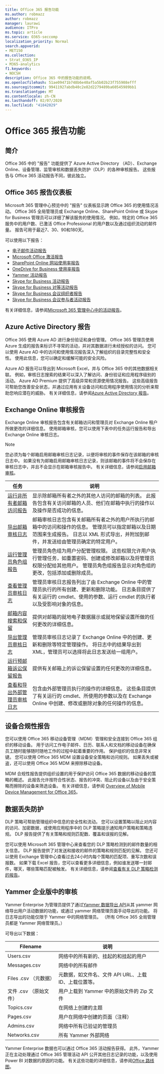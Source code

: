 ```yaml
---
title: Office 365 报告功能
ms.author: robmazz
author: robmazz
manager: laurawi
audience: ITPro
ms.topic: article
ms.service: O365-seccomp
localization_priority: Normal
search.appverid:
- MET150
ms.collection:
- Strat_O365_IP
- M365-analytics
f1.keywords:
- NOCSH
description: Office 365 中的报告功能的说明。
ms.openlocfilehash: 51ae09471b748b6e40af5a5b02b23f755908efff
ms.sourcegitcommit: 99411927abdb40c2e82d2279489ba60545989bb1
ms.translationtype: MT
ms.contentlocale: zh-CN
ms.lasthandoff: 02/07/2020
ms.locfileid: "41842029"
---
```

# <a name="office-365-reporting-features"></a>Office 365 报告功能 

## <a name="introduction"></a>简介

Office 365 中的 "报告" 功能提供了 Azure Active Directory （AD）、Exchange Online、设备管理、监管审核和数据丢失防护（DLP）的各种审核报告。 这些报告与 Office 365 活动报告不同，彼此独立。

## <a name="office-365-reports-dashboard"></a>Office 365 报告仪表板

Microsoft 365 管理中心预览中的 "报告" 仪表板显示跨 Office 365 的使用情况活动。 Office 365 全局管理员或 Exchange Online、SharePoint Online 或 Skype for Business 管理员可以详细了解该服务的使用情况。 例如，特定的 Office 365 服务中的用户数、已激活 Office Professional 的用户数以及通过组织流动的邮件量。 报告可用于最近7、30、90和180天。

可以使用以下报告：

- [电子邮件活动报告](https://support.office.com/article/Office-365-Reports-in-the-admin-center-preview--Email-activity-1cbe2c00-ca65-4fb9-9663-1bbfa58ebe44)
- [Microsoft Office 激活报告](https://support.office.com/article/Office-365-Reports-in-the-admin-center-preview--Microsoft-Office-activations-87c24ae2-82e0-4d1e-be01-c3bcc3f18c60)
- [SharePoint Online 网站使用率报告](https://support.office.com/article/Office-365-Reports-in-the-admin-center-preview--SharePoint-site-usage-4ecfb843-e5d5-464d-8bf6-7ed512a9b213)
- [OneDrive for Business 使用率报告](https://support.office.com/article/Office-365-Reports-in-the-Admin-Center-Preview--OneDrive-for-Business-usage-0de3b312-c4e8-4e4b-a02d-32b2f726a680)
- [Yammer 活动报告](https://support.office.com/article/View-the-Yammer-Activity-report-in-the-Office-365-admin-center-preview-c7c9f938-5b8e-4d52-b1a2-c7c32cb2312a)
- [Skype for Business 活动报告](https://docs.microsoft.com/SkypeForBusiness/skype-for-business-online-reporting/activity-report)
- [Skype for Business 对等活动报告](https://docs.microsoft.com/SkypeForBusiness/skype-for-business-online-reporting/peer-to-peer-activity-report)
- [Skype for Business 会议组织者报告](https://docs.microsoft.com/SkypeForBusiness/skype-for-business-online-reporting/conference-organizer-activity-report)
- [Skype for Business 会议参与者活动报告](https://docs.microsoft.com/SkypeForBusiness/skype-for-business-online-reporting/conference-participant-activity-report)

有关详细信息，请参阅[Microsoft 365 管理中心中的活动报告](https://support.office.com/article/activity-reports-in-the-office-365-admin-center-0d6dfb17-8582-4172-a9a9-aed798150263)。

## <a name="azure-active-directory-reports"></a>Azure Active Directory 报告

Office 365 使用 Azure AD 进行身份验证和身份管理。 Office 365 管理员使用 Azure 生成的报告来标识不寻常的活动，并对其数据进行未经授权的访问。 您可以使用 Azure AD 中的访问和使用情况报告深入了解组织的目录完整性和安全性。 使用此信息，您可以确定和缓解可能的安全风险。

Azure AD 报告可以导出到 Microsoft Excel，并与 Office 365 中的其他数据相关联。 例如，审核日志搜索的结果可以深入了解访问、身份验证和应用程序级别的活动。 Azure AD Premium 提供了高级异常和资源使用情况报告。 这些高级报告可帮助您改善安全状态，并通过应用有关设备访问和应用程序使用情况的分析来帮助您响应潜在的威胁。 有关详细信息，请参阅[Azure Active Directory 报告](https://docs.microsoft.com/azure/active-directory/reports-monitoring/overview-reports/)。

## <a name="exchange-online-audit-reports"></a>Exchange Online 审核报告

Exchange Online 审核报告包含有关邮箱访问和管理员对 Exchange Online 租户所做更改的详细信息。 使用邮箱审核，您可以使用下表中的任务运行报告和导出 Exchange Online 审核日志。

> [!NOTE]
> 您必须为每个邮箱启用邮箱审核日志记录，以便将审核的事件保存在该邮箱的审核日志中。 如果没有为邮箱启用邮箱审核日志记录，则该邮箱的事件将不会保存在审核日志中，并且不会显示在邮箱审核报告中。 有关详细信息，请参阅[启用邮箱审核](https://support.office.com/article/Enable-mailbox-auditing-in-Office-365-aaca8987-5b62-458b-9882-c28476a66918)。

| 任务 | 说明 |
|----------------------------------------------|----------------------------------------------------------------------------------------------------------------------------------------------------------------------------------------------------------------------------------------------------------------------------------------------------------------------------------------------------------|
| [运行非所有者邮箱访问报告](https://docs.microsoft.com/exchange/security-and-compliance/exchange-auditing-reports/non-owner-mailbox-access-report) | 显示除邮箱所有者之外的其他人访问的邮箱的列表。 此报告包含有关访问邮箱的人员、他们在邮箱中执行的操作以及操作是否成功的信息。 |
| [导出邮箱审核日志](https://docs.microsoft.com/exchange/security-and-compliance/exchange-auditing-reports/export-mailbox-audit-logs) | 邮箱审核日志包含有关邮箱所有者之外的用户所执行的邮箱中的访问和操作的信息。 管理员可以指定邮箱以及日期范围来生成报告。 日志以 XML 形式导出，并附加到邮件，并发送给由管理员确定的特定用户。 |
| [运行管理员角色组报告](https://docs.microsoft.com/Office365/SecurityCompliance/eop/run-an-administrator-role-group-report-in-eop-eop) | 管理员角色组为用户分配管理权限。 这些权限允许用户执行管理任务，如重置密码、创建或修改邮箱以及将管理员权限分配给其他用户。 管理员角色组报告显示对角色组的更改，包括添加或删除成员。 |
| [查看管理员审核日志](https://docs.microsoft.com/exchange/security-and-compliance/exchange-auditing-reports/view-administrator-audit-log) | 管理员审核日志报告列出了由 Exchange Online 中的管理员执行的所有创建、更新和删除功能。 日志条目提供了有关运行的 cmdlet、使用的参数、运行 cmdlet 的执行者以及受影响对象的信息。 |
| [邮箱内容搜索和保留](https://docs.microsoft.com/exchange/security-and-compliance/in-place-ediscovery/in-place-ediscovery) | 提供对邮箱的就地电子数据展示或就地保留设置所做的任何更改的详细信息。 |
| [导出管理员审核日志](https://docs.microsoft.com/exchange/security-and-compliance/exchange-auditing-reports/search-role-group-changes) | 管理员审核日志记录了 Exchange Online 中的创建、更新和删除等特定管理操作。 将日志中的结果导出到 XML，管理员可以选择将此日志发送给一组用户。 |
| [运行预邮箱诉讼保留报告](https://docs.microsoft.com/exchange/security-and-compliance/exchange-auditing-reports/per-mailbox-litigation-hold-report) | 提供有关邮箱上的诉讼保留设置的任何更改的详细信息。 |
| [查看和导出外部管理员审核日志](https://docs.microsoft.com/exchange/security-and-compliance/exchange-auditing-reports/view-external-admin-audit-log) | 包含由外部管理员执行的操作的详细信息。 这些条目提供了有关运行的 cmdlet、所使用的参数以及在 Exchange Online 中创建、修改或删除对象的任何操作的信息。 |

## <a name="device-compliance-reports"></a>设备合规性报告

您可以使用 Office 365 移动设备管理（MDM）管理和安全连接到 Office 365 组织的移动设备。 用于访问工作电子邮件、日历、联系人和文档的移动设备在确保员工随时能够随时随地工作的过程中起着重要的作用。 保护组织的信息非常关键。 您可以使用 Office 365 MDM 设置设备安全策略和访问规则。 如果丢失或被盗，还可以使用 Office 365 MDM 来擦除移动设备。

MDM 合规性报告提供组织设置的用于保护访问 Office 365 数据的移动设备的策略的概述。 此报告允许按符合性状态、报告的冲突、阻止的设备以及由于安全策略而擦除的设备来筛选设备。 有关详细信息，请参阅 [Overview of Mobile Device Management for Office 365](https://support.office.com/article/Overview-of-Mobile-Device-Management-for-Office-365-faa7d8e5-645d-4d59-839c-c8d4c1869e4a)。

## <a name="data-loss-prevention"></a>数据丢失防护

DLP 策略可帮助管理组织中信息的安全性和流动。 您可以设置策略以阻止对内容的访问、加密数据，或使用应用程序中的 DLP 策略提示通知用户策略和策略违规。 DLP 报告提供了有关策略和规则匹配数、覆盖和误报的见解。

您可以使用 Microsoft 365 管理中心来查看您的 DLP 策略检测到的邮件数量的相关信息。 DLP 报告提供了对发送和接收的邮件的策略和规则匹配的见解。 您还可以使用 Exchange 管理中心查看过去24小时内每个策略的匹配项、重写次数和误报数。 如果下载 Excel 报告，您可以查看更多详细信息，例如谁发送哪一封邮件，哪天，哪些策略匹配被触发。 有关详细信息，请参阅[查看有关 DLP 策略检测的报告](https://technet.microsoft.com/library/jj889415(v=exchg.150).aspx)。

## <a name="auditing-in-yammer-enterprise"></a>Yammer 企业版中的审核

Yammer Enterprise 为管理员提供了通过[Yammer 数据导出 API](https://support.office.com/article/export-data-from-yammer-enterprise-b303d8f3-007d-4ad4-81f8-54fb1ecfb3f2)从其 yammer 网络导出用户活动数据的功能，或通过 yammer 网络管理页面手动导出的功能。 将日志导出的功能仅限于 Yammer 中的网络管理员。 （所有 Office 365 全局管理员都是 Yammer 网络管理员。）

可导出以下数据：

| Filename | 说明 |
|----------------------------|-------------------------------------------------------------------------|
| Users.csv | 网络中的所有新的、挂起的和挂起的用户 |
| Messages.csv | 网络中的所有邮件 |
| Files .csv （元数据） | 元数据，如文件名、文件 API URL、上载 ID、上载位置等。 |
| 文件 .csv （原始文件） | 用户上载到 Yammer 中的原始文件的 Zip 文件 |
| Topics.csv | 在网络上创建的主题 |
| Pages.csv | 用户在网络中创建的页面（注释） |
| Admins.csv | 网络中所有已验证的管理员 |
| Networks.csv | 所有 Yammer 外部网络 |

Yammer Enterprise 数据也可以通过 Office 365 活动报告获得。 此外，Yammer 正在主动处理通过 Office 365 管理活动 API 公开其他日志记录的功能，以及使用 Power BI 对数据的原因的功能。 有关这些功能的详细信息，请参阅[Office 路线图](https://fasttrack.microsoft.com/roadmap?filters=yammer)。
